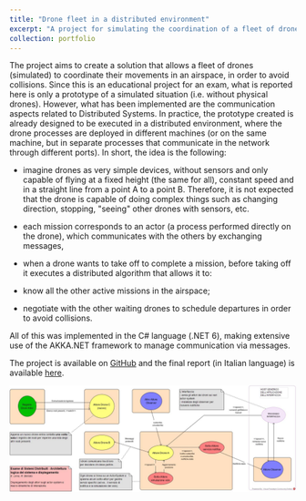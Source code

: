 ```yaml
---
title: "Drone fleet in a distributed environment"
excerpt: "A project for simulating the coordination of a fleet of drones in a distributed environment, developed in C#"
collection: portfolio
---
```


The project aims to create a solution that allows a fleet of drones (simulated) to coordinate their movements in an airspace, in order to avoid collisions.
Since this is an educational project for an exam, what is reported here is only a prototype of a simulated situation (i.e. without physical drones). However, what has been implemented are the communication aspects related to Distributed Systems.
In practice, the prototype created is already designed to be executed in a distributed environment, where the drone processes are deployed in different machines (or on the same machine, but in separate processes that communicate in the network through different ports).
In short, the idea is the following:

- imagine drones as very simple devices, without sensors and only capable of flying at a fixed height (the same for all), constant speed and in a straight line from a point A to a point B. Therefore, it is not expected that the drone is capable of doing complex things such as changing direction, stopping, "seeing" other drones with sensors, etc.

- each mission corresponds to an actor (a process performed directly on the drone), which communicates with the others by exchanging messages,

- when a drone wants to take off to complete a mission, before taking off it executes a distributed algorithm that allows it to:

- know all the other active missions in the airspace;

- negotiate with the other waiting drones to schedule departures in order to avoid collisions.

All of this was implemented in the C# language (.NET 6), making extensive use of the AKKA.NET framework to manage communication via messages.

The project is available on [GitHub](https://github.com/rik1599/DistributedSystemsExam) and the final report (in Italian language) is available [here](/files/Sistemi_distribuiti.pdf).

![Drone fleet schema](/images/portfolio/drones.jpg)